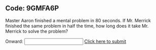 ## Code: 9GMFA6P

Master Aaron finished a mental problem in 80 seconds. If Mr. Merrick finished the same problem in half the time, how long does it take Mr. Merrick to solve the problem? 

Onward: <input id='password' type='text'  />
<a href="https://MerrickMath.github.io/MerrickMath.github.io-CelebrateMath/hello.html" onclick="javascript:return validatePass()">  Click here to submit  </a>
<script>
function validatePass(){
    if(document.getElementById('password').value == '40'){
        return true;
    }else{
        alert('wrong password!!');
        return false;
    }
}
</script>
